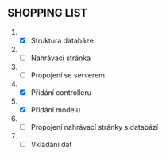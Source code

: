 ## SHOPPING LIST
1. - [x] Struktura databáze
2. - [ ] Nahrávací stránka
3. - [ ] Propojení se serverem
4. - [x] Přidání controlleru
5. - [x] Přidání modelu
6. - [ ] Propojení nahrávací stránky s databází
7. - [ ] Vkládání dat
